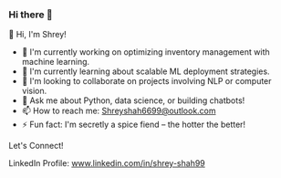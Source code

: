 ### Hi there 👋

<!--
**shreyshah6699/shreyshah6699** is a ✨ _special_ ✨ repository because its `README.md` (this file) appears on your GitHub profile.

Here are some ideas to get you started:

- 🔭 I’m currently working on ...
- 🌱 I’m currently learning ...
- 👯 I’m looking to collaborate on ...
- 🤔 I’m looking for help with ...
- 💬 Ask me about ...
- 📫 How to reach me: ...
- 😄 Pronouns: ...
- ⚡ Fun fact: ...
-->
👋 Hi, I'm Shrey!

- 🔭 I'm currently working on optimizing inventory management with machine learning.
- 🌱 I'm currently learning about scalable ML deployment strategies.
- 👯 I'm looking to collaborate on projects involving NLP or computer vision.
- 💬 Ask me about Python, data science, or building chatbots!
- 📫 How to reach me: Shreyshah6699@outlook.com
- ⚡ Fun fact: I'm secretly a spice fiend – the hotter the better!
  
Let's Connect!

LinkedIn Profile: www.linkedin.com/in/shrey-shah99

